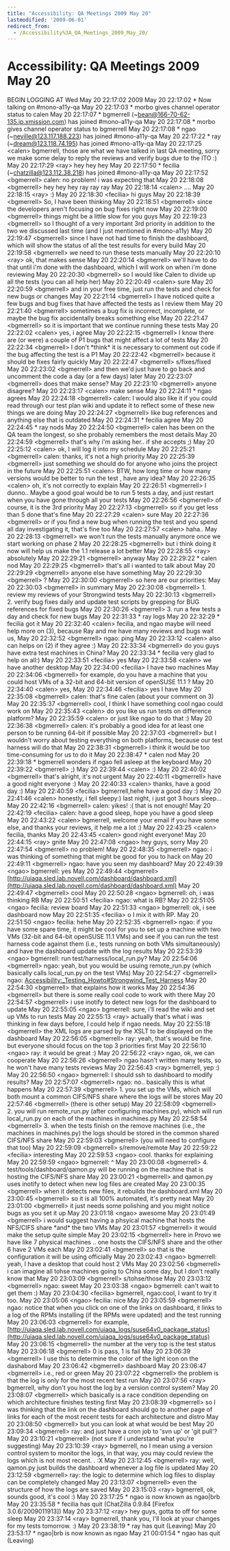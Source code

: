 ```yaml
---
title: "Accessibility: QA Meetings 2009 May 20"
lastmodified: '2009-06-01'
redirect_from:
  - /Accessibility%3A_QA_Meetings_2009_May_20/
---
```


Accessibility: QA Meetings 2009 May 20
======================================

BEGIN LOGGING AT Wed May 20 22:17:02 2009
 May 20 22:17:02 \* Now talking on #mono-a11y-qa
 May 20 22:17:03 \* morbo gives channel operator status to calen
 May 20 22:17:07 \* bgmerrell (\~bean@166-70-62-135.ip.xmission.com) has joined #mono-a11y-qa
 May 20 22:17:08 \* morbo gives channel operator status to bgmerrell
 May 20 22:17:08 \* ngao (\~neville@123.117.188.223) has joined #mono-a11y-qa
 May 20 22:17:22 \* ray (\~dream@123.118.74.195) has joined #mono-a11y-qa
 May 20 22:17:25 \<calen\> bgmerrell, those are what we have talked in last QA meeting, sorry we make some delay to reply the reviews and verify bugs due to the ITO :)
 May 20 22:17:29 \<ray\> hey hey hey
 May 20 22:17:50 \* fecilia (\~chatzilla@123.112.38.218) has joined #mono-a11y-qa
 May 20 22:17:52 \<bgmerrell\> calen: no problem! i was expecting that
 May 20 22:18:08 \<bgmerrell\> hey hey hey ray ray ray
 May 20 22:18:14 \<calen\> ....
 May 20 22:18:15 \<ray\> :)
 May 20 22:18:30 \<fecilia\> hi guys
 May 20 22:18:39 \<bgmerrell\> So, I have been thinking
 May 20 22:18:51 \<bgmerrell\> since the developers aren't focusing on bug fixes right now
 May 20 22:19:00 \<bgmerrell\> things might be a little slow for you guys
 May 20 22:19:23 \<bgmerrell\> so I thought of a very important 3rd priority in addition to the two we discussed last time (and I just mentioned in #mono-a11y)
 May 20 22:19:47 \<bgmerrell\> since I have not had time to finish the dashboard, which will show the status of all the test results for every build
 May 20 22:19:58 \<bgmerrell\> we need to run these tests manually
 May 20 22:20:10 \<ray\> ok, that makes sense
 May 20 22:20:14 \<bgmerrell\> we'll have to do that until i'm done with the dashboard, which I will work on when i'm done reviewing
 May 20 22:20:30 \<bgmerrell\> so I would like Calen to divide up all the tests (you can all help her)
 May 20 22:20:49 \<calen\> sure
 May 20 22:20:59 \<bgmerrell\> and in your free time, just run the tests and check for new bugs or changes
 May 20 22:21:14 \<bgmerrell\> I have noticed quite a few bugs and bug fixes that have affected the tests as I review them
 May 20 22:21:40 \<bgmerrell\> sometimes a bug fix is incorrect, incomplete, or maybe the bug fix accidentally breaks something else
 May 20 22:21:47 \<bgmerrell\> so it is important that we continue running these tests
 May 20 22:22:02 \<calen\> yes, i agree
 May 20 22:22:15 \<bgmerrell\> I know there are (or were) a couple of P1 bugs that might affect a lot of tests
 May 20 22:22:34 \<bgmerrell\> I don't \*think\* it is necessary to comment out code if the bug affecting the test is a P1
 May 20 22:22:42 \<bgmerrell\> because it should be fixes fairly quickly
 May 20 22:22:47 \<bgmerrell\> s/fixes/fixed
 May 20 22:23:02 \<bgmerrell\> and then we'd just have to go back and uncomment the code a day (or a few days) later
 May 20 22:23:07 \<bgmerrell\> does that make sense?
 May 20 22:23:10 \<bgmerrell\> anyone disagree?
 May 20 22:23:17 \<calen\> make sense
 May 20 22:24:11 \* ngao agrees
 May 20 22:24:18 \<bgmerrell\> calen: I would also like it if you could read through our test plan wiki and update it to reflect some of these new things we are doing
 May 20 22:24:27 \<bgmerrell\> like bug references and anything else that is outdated
 May 20 22:24:31 \* fecilia agree
 May 20 22:24:45 \* ray nods
 May 20 22:24:50 \<bgmerrell\> calen has been on the QA team the longest, so she probably remembers the most details
 May 20 22:24:59 \<bgmerrell\> that's why i'm asking her.. if she accepts ;)
 May 20 22:25:12 \<calen\> ok, I will log it into my schedule
 May 20 22:25:21 \<bgmerrell\> calen: thanks, it's not a high priority
 May 20 22:25:39 \<bgmerrell\> just something we should do for anyone who joins the project in the future
 May 20 22:25:51 \<calen\> BTW, how long time or how many versions would be better to run the test , have any idea?
 May 20 22:26:35 \<calen\> oh, it's not correctly to explain
 May 20 22:26:51 \<bgmerrell\> I dunno.. Maybe a good goal would be to run 5 tests a day, and just restart when you have gone through all your tests
 May 20 22:26:56 \<bgmerrell\> of course, it is the 3rd priority
 May 20 22:27:13 \<bgmerrell\> so if you get less than 5 done that's fine
 May 20 22:27:29 \<calen\> sure
 May 20 22:27:36 \<bgmerrell\> or if you find a new bug when running the test and you spend all day investigating it, that's fine too
 May 20 22:27:57 \<calen\> haha..
 May 20 22:28:13 \<bgmerrell\> we won't run the tests manually anymore once we start working on phase 2
 May 20 22:28:25 \<bgmerrell\> but i think doing it now will help us make the 1.1 release a lot better
 May 20 22:28:55 \<ray\> absolutely
 May 20 22:29:21 \<bgmerrell\> anyway
 May 20 22:29:22 \* calen nod
 May 20 22:29:25 \<bgmerrell\> that's all i wanted to talk about
 May 20 22:29:29 \<bgmerrell\> anyone else have something
 May 20 22:29:30 \<bgmerrell\> ?
 May 20 22:30:00 \<bgmerrell\> so here are our priorities:
 May 20 22:30:03 \<bgmerrell\> in summary
 May 20 22:30:08 \<bgmerrell\> 1. review my reviews of your Strongwind tests
 May 20 22:30:13 \<bgmerrell\> 2. verify bug fixes daily and update test scripts by grepping for BUG references for fixed bugs
 May 20 22:30:26 \<bgmerrell\> 3. run a few tests a day and check for new bugs
 May 20 22:31:33 \* ray logs
 May 20 22:32:29 \* fecilia got it
 May 20 22:32:40 \<calen\> fecilia, and ngao maybe will need help more on (3), because Ray and me have many reviews and bugs wait us,
 May 20 22:32:52 \<bgmerrell\> ngao: ping
 May 20 22:33:12 \<calen\> also can helps on (2) if they agree :)
 May 20 22:33:34 \<bgmerrell\> do you guys have extra test machines in China?
 May 20 22:33:34 \* fecilia very glad to help on all:)
 May 20 22:33:51 \<fecilia\> yes
 May 20 22:33:58 \<calen\> we have another desktop
 May 20 22:34:00 \<fecilia\> I have two machines
 May 20 22:34:06 \<bgmerrell\> for example, do you have a machine that you could host VMs of a 32-bit and 64-bit version of openSUSE 11.1 ?
 May 20 22:34:40 \<calen\> yes,
 May 20 22:34:46 \<fecilia\> yes I have
 May 20 22:35:08 \<bgmerrell\> calen: that's fine calen (about your comment on 3)
 May 20 22:35:37 \<bgmerrell\> cool, I think I have something cool ngao could work on
 May 20 22:35:43 \<calen\> do you like us run tests on difference platform?
 May 20 22:35:59 \<calen\> or just like ngao to do that :)
 May 20 22:36:38 \<bgmerrell\> calen: it's probably a good idea for at least one person to be running 64-bit if possible
 May 20 22:37:03 \<bgmerrell\> but I wouldn't worry about testing everything on both platforms, because our test harness will do that
 May 20 22:38:31 \<bgmerrell\> i think it would be too time-consuming for us to do it
 May 20 22:38:47 \* calen nod
 May 20 22:39:18 \* bgmerrell wonders if ngao fell asleep at the keyboard
 May 20 22:39:22 \<bgmerrell\> ;)
 May 20 22:39:44 \<calen\> :)
 May 20 22:40:02 \<bgmerrell\> that's alright, it's not urgent
 May 20 22:40:11 \<bgmerrell\> have a good night everyone :)
 May 20 22:40:33 \<calen\> thanks, have a good day :)
 May 20 22:40:59 \<fecilia\> bgmerrell,hehe have a good day :)
 May 20 22:41:46 \<calen\> honestly, i fell sleepy:) last night, i just got 3 hours sleep...
 May 20 22:42:16 \<bgmerrell\> calen: yikes! :( that is not enough!
 May 20 22:42:19 \<fecilia\> calen: have a good sleep, hope you have a good sleep
 May 20 22:43:22 \<calen\> bgmerrell, welcome your email if you have some else, and thanks your reviews, it help me a lot :)
 May 20 22:43:25 \<calen\> fecilia, thanks
 May 20 22:43:45 \<calen\> good night everyone!
 May 20 22:44:15 \<ray\> gnite
 May 20 22:47:08 \<ngao\> hey guys, sorry
 May 20 22:47:54 \<bgmerrell\> no problem!
 May 20 22:48:35 \<bgmerrell\> ngao: i was thinking of something that might be good for you to hack on
 May 20 22:49:11 \<bgmerrell\> ngao: have you seen my dashboard?
 May 20 22:49:39 \<ngao\> bgmerrell: yes
 May 20 22:49:44 \<bgmerrell\> [http://uiaqa.sled.lab.novell.com/dashboard/dashboard.xml](http://uiaqa.sled.lab.novell.com/dashboard/dashboard.xml)
 May 20 22:49:47 \<bgmerrell\> cool
 May 20 22:50:28 \<ngao\> bgmerrell: oh, i was thinking RB
 May 20 22:50:51 \<fecilia\> ngao: what is RB?
 May 20 22:51:05 \<ngao\> fecilia: review board
 May 20 22:51:33 \<ngao\> bgmerrell: ok, i see dashboard now
 May 20 22:51:35 \<fecilia\> o I mix it with RP.
 May 20 22:51:50 \<ngao\> fecilia: hehe
 May 20 22:52:35 \<bgmerrell\> ngao: if you have some spare time, it might be cool for you to set up a machine with two VMs (32-bit and 64-bit openSUSE 11.1 VMs) and see if you can run the test harness code against them (i.e., tests running on both VMs simultaneously) and have the dashboard update with the log results
 May 20 22:53:39 \<ngao\> bgmerrell: run test/harness/local_run.py?
 May 20 22:54:06 \<bgmerrell\> ngao: yeah, but you would be usuing remote_run.py (which basically calls local_run.py on the test VMs)
 May 20 22:54:27 \<bgmerrell\> ngao: [Accessibility:_Testing_Howto#Strongwind_Test_Harness](/archived/accessibility_testing_howto/#strongwind-test-harness)
 May 20 22:54:30 \<bgmerrell\> that explains how it works
 May 20 22:54:36 \<bgmerrell\> but there is some really cool code to work with there
 May 20 22:54:57 \<bgmerrell\> i use inotify to detect new logs for the dashboard to update
 May 20 22:55:05 \<ngao\> bgmerrell: sure, i'll read the wiki and set up VMs to run tests
 May 20 22:55:13 \<ray\> actually that's what i was thinking in few days before, I could help if ngao needs.
 May 20 22:55:18 \<bgmerrell\> the XML logs are parsed by the XSLT to be displayed on the dashboard
 May 20 22:56:05 \<bgmerrell\> ray: yeah, that's would be fine. but everyone should focus on the top 3 priorities first
 May 20 22:56:10 \<ngao\> ray: it would be great :)
 May 20 22:56:22 \<ray\> ngao, ok, we can cooperate
 May 20 22:56:26 \<bgmerrell\> ngao hasn't written many tests, so he won't have many tests reviews
 May 20 22:56:43 \<ray\> bgmerrell, yep :)
 May 20 22:56:50 \<ngao\> bgmerrell: I should ssh to dashboard to modify results?
 May 20 22:57:07 \<bgmerrell\> ngao: no.. basically this is what happens
 May 20 22:57:39 \<bgmerrell\> 1. you set up the VMs, which will both mount a common CIFS/NFS share where the logs will be stores
 May 20 22:57:46 \<bgmerrell\> (there is other setup)
 May 20 22:58:09 \<bgmerrell\> 2. you will run remote_run.py (after configuring machines.py), which will run local_run.py on each of the machines in machines.py
 May 20 22:58:54 \<bgmerrell\> 3. when the tests finish on the remove machines (i.e., the machines in machines.py) the logs should be stored in the common shared CIFS/NFS share
 May 20 22:59:03 \<bgmerrell\> (you will need to configure that too)
 May 20 22:59:09 \<bgmerrell\> s/remove/remote
 May 20 22:59:22 \<fecilia\> interesting
 May 20 22:59:53 \<ngao\> cool. thanks for explaining
 May 20 22:59:59 \<ngao\> bgmerrell: \^
 May 20 23:00:08 \<bgmerrell\> 4. test/tools/dashboard/qamon.py will be running on the machine that is hosting the CIFS/NFS share
 May 20 23:00:21 \<bgmerrell\> and qamon.py uses inotify to detect when new log files are created
 May 20 23:00:35 \<bgmerrell\> when it detects new files, it rebuilds the dashboard.xml
 May 20 23:00:45 \<bgmerrell\> so it is all 100% automated, it's pretty neat
 May 20 23:01:00 \<bgmerrell\> it just needs some polishing and you might notice bugs as you set it up
 May 20 23:01:18 \<ngao\> awesome
 May 20 23:01:49 \<bgmerrell\> i would suggest having a phsyical machine that hosts the NFS/CIFS share \*and\* the two VMs
 May 20 23:01:57 \<bgmerrell\> it would make the setup quite simple
 May 20 23:02:15 \<bgmerrell\> here in Provo we have like 7 physical machines .. one hosts the CIFS/NFS share and the other 6 have 2 VMs each
 May 20 23:02:41 \<bgmerrell\> so that is the configuration it will be using officially
 May 20 23:02:43 \<ngao\> bgmerrell: yeah, I have a desktop that could host 2 VMs
 May 20 23:02:56 \<bgmerrell\> i can imagine all tohse machines going to China some day, but I don't really know that
 May 20 23:03:09 \<bgmerrell\> s/tohse/those
 May 20 23:03:12 \<bgmerrell\> ngao: sweet
 May 20 23:03:38 \<ngao\> bgmerrell: can't wait to get them :)
 May 20 23:04:30 \<fecilia\> bgmerrell, ngao:cool, I want to try it too.
 May 20 23:05:06 \<ngao\> fecilia: nice
 May 20 23:05:59 \<bgmerrell\> ngao: notice that when you click on one of the links on dashboard, it links to a log of the RPMs installing (if the RPMs were updated) and the test running
 May 20 23:06:03 \<bgmerrell\> for example, [http://uiaqa.sled.lab.novell.com/uiaqa_logs/suse64v0_package_status](http://uiaqa.sled.lab.novell.com/uiaqa_logs/suse64v0_package_status)
 May 20 23:06:15 \<bgmerrell\> the number at the very top is the test status
 May 20 23:06:18 \<bgmerrell\> 0 is pass, 1 is fail
 May 20 23:06:39 \<bgmerrell\> I use this to determine the color of the light icon on the dashabord
 May 20 23:06:42 \<bgmerrell\> dashboard
 May 20 23:06:47 \<bgmerrell\> i.e., red or green
 May 20 23:07:22 \<bgmerrell\> the problem is that the log is only for the most recent test run
 May 20 23:07:56 \<ray\> bgmerrell, why don't you host the log by a version control system?
 May 20 23:08:07 \<bgmerrell\> which basically is a race condition depending on which architecture finishes testing first
 May 20 23:08:39 \<bgmerrell\> so I was thinking that the link on the dashboard should go to another page of links for each of the most recent tests for each architecture and distro
 May 20 23:08:50 \<bgmerrell\> but you can look at what would be best
 May 20 23:09:34 \<bgmerrell\> ray: and just have a cron job to 'svn up' or 'git pull'?
 May 20 23:10:21 \<bgmerrell\> (not sure if i understand what you're suggesting)
 May 20 23:10:39 \<ray\> bgmerrell, no I mean using a version control system to monitor the logs, in that way, you may could review the logs which is not most recent. . :X
 May 20 23:12:45 \<bgmerrell\> ray: well, qamon.py just builds the dashboard whenever a log file is updated
 May 20 23:12:59 \<bgmerrell\> ray: the logic to determine which log files to display can be completely changed
 May 20 23:13:07 \<bgmerrell\> even the structure of how the logs are saved
 May 20 23:15:03 \<ray\> bgmerrell, ok, sounds good, it's cool :)
 May 20 23:17:25 \* ngao is now known as ngao|brb
 May 20 23:35:58 \* fecilia has quit (ChatZilla 0.9.84 [Firefox 3.0.6/2009011913])
 May 20 23:37:12 \<ray\> hey guys, gotta to off for some sleep
 May 20 23:37:14 \<ray\> bgmerrell, thank you, I'll look at your changes for my tests tomorrow. :)
 May 20 23:38:19 \* ray has quit (Leaving)
 May 20 23:53:17 \* ngao|brb is now known as ngao
 May 21 00:01:54 \* ngao has quit (Leaving)
